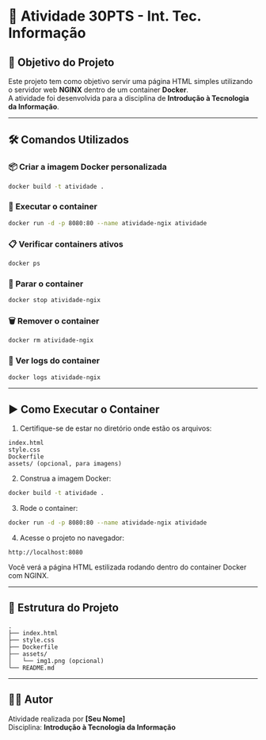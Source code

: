 # 📘 Atividade 30PTS - Int. Tec. Informação

## 🎯 Objetivo do Projeto

Este projeto tem como objetivo servir uma página HTML simples utilizando o servidor web **NGINX** dentro de um container **Docker**.  
A atividade foi desenvolvida para a disciplina de **Introdução à Tecnologia da Informação**.

---

## 🛠️ Comandos Utilizados

### 📦 Criar a imagem Docker personalizada

```bash
docker build -t atividade .
```

### 🚀 Executar o container

```bash
docker run -d -p 8080:80 --name atividade-ngix atividade
```

### 📋 Verificar containers ativos

```bash
docker ps
```

### 🛑 Parar o container

```bash
docker stop atividade-ngix
```

### 🗑️ Remover o container

```bash
docker rm atividade-ngix
```

### 📜 Ver logs do container

```bash
docker logs atividade-ngix
```

---

## ▶️ Como Executar o Container

1. Certifique-se de estar no diretório onde estão os arquivos:

```
index.html  
style.css  
Dockerfile  
assets/ (opcional, para imagens)  
```

2. Construa a imagem Docker:

```bash
docker build -t atividade .
```

3. Rode o container:

```bash
docker run -d -p 8080:80 --name atividade-ngix atividade
```

4. Acesse o projeto no navegador:

```
http://localhost:8080
```

Você verá a página HTML estilizada rodando dentro do container Docker com NGINX.

---

## 📁 Estrutura do Projeto

```plaintext
.
├── index.html
├── style.css
├── Dockerfile
├── assets/
│   └── img1.png (opcional)
└── README.md
```

---

## 👨‍💻 Autor

Atividade realizada por **[Seu Nome]**  
Disciplina: **Introdução à Tecnologia da Informação**
